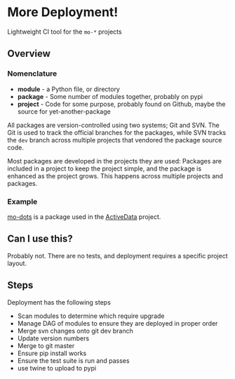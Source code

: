 # More Deployment!

Lightweight CI tool for the `mo-*` projects 

## Overview

### Nomenclature

* **module** - a Python file, or directory
* **package** - Some number of modules together, probably on pypi
* **project** - Code for some purpose, probably found on Github, maybe the source for yet-another-package 

All packages are version-controlled using two systems; Git and SVN. The Git is used to track the official branches for the packages, while SVN tracks the `dev` branch across multiple projects that vendored the package source code.

Most packages are developed in the projects they are used: Packages are included in a project to keep the project simple, and the package is enhanced as the project grows. This happens across multiple projects and packages.

### Example

[mo-dots](https://github.com/klahnakoski/mo-dots) is a package used in the [ActiveData](https://github.com/mozilla/ActiveData/tree/dev/vendor/mo_dots) project.

## Can I use this?

Probably not. There are no tests, and deployment requires a specific project layout. 

## Steps

Deployment has the following steps

* Scan modules to determine which require upgrade
* Manage DAG of modules to ensure they are deployed in proper order
* Merge svn changes onto git dev branch
* Update version numbers 
* Merge to git master
* Ensure pip install works
* Ensure the test suite is run and passes
* use twine to upload to pypi